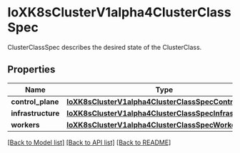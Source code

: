 # IoXK8sClusterV1alpha4ClusterClassSpec

ClusterClassSpec describes the desired state of the ClusterClass.
## Properties
Name | Type | Description | Notes
------------ | ------------- | ------------- | -------------
**control_plane** | [**IoXK8sClusterV1alpha4ClusterClassSpecControlPlane**](IoXK8sClusterV1alpha4ClusterClassSpecControlPlane.md) |  | [optional] 
**infrastructure** | [**IoXK8sClusterV1alpha4ClusterClassSpecInfrastructure**](IoXK8sClusterV1alpha4ClusterClassSpecInfrastructure.md) |  | [optional] 
**workers** | [**IoXK8sClusterV1alpha4ClusterClassSpecWorkers**](IoXK8sClusterV1alpha4ClusterClassSpecWorkers.md) |  | [optional] 

[[Back to Model list]](../README.md#documentation-for-models) [[Back to API list]](../README.md#documentation-for-api-endpoints) [[Back to README]](../README.md)


